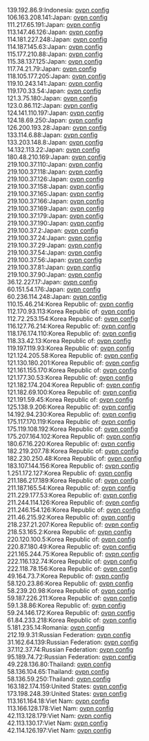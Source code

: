 139.192.86.9:Indonesia: [ovpn config](vpn/139_192_86_9.ovpn)  
106.163.208.141:Japan: [ovpn config](vpn/106_163_208_141.ovpn)  
111.217.65.191:Japan: [ovpn config](vpn/111_217_65_191.ovpn)  
113.147.46.126:Japan: [ovpn config](vpn/113_147_46_126.ovpn)  
114.181.227.248:Japan: [ovpn config](vpn/114_181_227_248.ovpn)  
114.187.145.63:Japan: [ovpn config](vpn/114_187_145_63.ovpn)  
115.177.210.88:Japan: [ovpn config](vpn/115_177_210_88.ovpn)  
115.38.137.125:Japan: [ovpn config](vpn/115_38_137_125.ovpn)  
117.74.21.79:Japan: [ovpn config](vpn/117_74_21_79.ovpn)  
118.105.177.205:Japan: [ovpn config](vpn/118_105_177_205.ovpn)  
119.10.243.141:Japan: [ovpn config](vpn/119_10_243_141.ovpn)  
119.170.33.54:Japan: [ovpn config](vpn/119_170_33_54.ovpn)  
121.3.75.180:Japan: [ovpn config](vpn/121_3_75_180.ovpn)  
123.0.86.112:Japan: [ovpn config](vpn/123_0_86_112.ovpn)  
124.141.110.197:Japan: [ovpn config](vpn/124_141_110_197.ovpn)  
124.18.69.250:Japan: [ovpn config](vpn/124_18_69_250.ovpn)  
126.200.193.28:Japan: [ovpn config](vpn/126_200_193_28.ovpn)  
133.114.6.88:Japan: [ovpn config](vpn/133_114_6_88.ovpn)  
133.203.148.8:Japan: [ovpn config](vpn/133_203_148_8.ovpn)  
14.132.113.22:Japan: [ovpn config](vpn/14_132_113_22.ovpn)  
180.48.210.169:Japan: [ovpn config](vpn/180_48_210_169.ovpn)  
219.100.37.110:Japan: [ovpn config](vpn/219_100_37_110.ovpn)  
219.100.37.118:Japan: [ovpn config](vpn/219_100_37_118.ovpn)  
219.100.37.126:Japan: [ovpn config](vpn/219_100_37_126.ovpn)  
219.100.37.158:Japan: [ovpn config](vpn/219_100_37_158.ovpn)  
219.100.37.165:Japan: [ovpn config](vpn/219_100_37_165.ovpn)  
219.100.37.166:Japan: [ovpn config](vpn/219_100_37_166.ovpn)  
219.100.37.169:Japan: [ovpn config](vpn/219_100_37_169.ovpn)  
219.100.37.179:Japan: [ovpn config](vpn/219_100_37_179.ovpn)  
219.100.37.190:Japan: [ovpn config](vpn/219_100_37_190.ovpn)  
219.100.37.2:Japan: [ovpn config](vpn/219_100_37_2.ovpn)  
219.100.37.24:Japan: [ovpn config](vpn/219_100_37_24.ovpn)  
219.100.37.29:Japan: [ovpn config](vpn/219_100_37_29.ovpn)  
219.100.37.54:Japan: [ovpn config](vpn/219_100_37_54.ovpn)  
219.100.37.56:Japan: [ovpn config](vpn/219_100_37_56.ovpn)  
219.100.37.81:Japan: [ovpn config](vpn/219_100_37_81.ovpn)  
219.100.37.90:Japan: [ovpn config](vpn/219_100_37_90.ovpn)  
36.12.227.17:Japan: [ovpn config](vpn/36_12_227_17.ovpn)  
60.151.54.176:Japan: [ovpn config](vpn/60_151_54_176.ovpn)  
60.236.114.248:Japan: [ovpn config](vpn/60_236_114_248.ovpn)  
110.15.46.214:Korea Republic of: [ovpn config](vpn/110_15_46_214.ovpn)  
112.170.93.113:Korea Republic of: [ovpn config](vpn/112_170_93_113.ovpn)  
112.72.253.154:Korea Republic of: [ovpn config](vpn/112_72_253_154.ovpn)  
116.127.76.214:Korea Republic of: [ovpn config](vpn/116_127_76_214.ovpn)  
118.176.174.110:Korea Republic of: [ovpn config](vpn/118_176_174_110.ovpn)  
118.33.42.13:Korea Republic of: [ovpn config](vpn/118_33_42_13.ovpn)  
119.197.119.93:Korea Republic of: [ovpn config](vpn/119_197_119_93.ovpn)  
121.124.205.58:Korea Republic of: [ovpn config](vpn/121_124_205_58.ovpn)  
121.130.180.201:Korea Republic of: [ovpn config](vpn/121_130_180_201.ovpn)  
121.161.155.170:Korea Republic of: [ovpn config](vpn/121_161_155_170.ovpn)  
121.177.30.53:Korea Republic of: [ovpn config](vpn/121_177_30_53.ovpn)  
121.182.174.204:Korea Republic of: [ovpn config](vpn/121_182_174_204.ovpn)  
121.182.69.100:Korea Republic of: [ovpn config](vpn/121_182_69_100.ovpn)  
121.191.59.45:Korea Republic of: [ovpn config](vpn/121_191_59_45.ovpn)  
125.138.9.206:Korea Republic of: [ovpn config](vpn/125_138_9_206.ovpn)  
14.192.94.230:Korea Republic of: [ovpn config](vpn/14_192_94_230.ovpn)  
175.117.170.119:Korea Republic of: [ovpn config](vpn/175_117_170_119.ovpn)  
175.119.108.192:Korea Republic of: [ovpn config](vpn/175_119_108_192.ovpn)  
175.207.164.102:Korea Republic of: [ovpn config](vpn/175_207_164_102.ovpn)  
180.67.16.220:Korea Republic of: [ovpn config](vpn/180_67_16_220.ovpn)  
182.219.207.78:Korea Republic of: [ovpn config](vpn/182_219_207_78.ovpn)  
182.230.250.48:Korea Republic of: [ovpn config](vpn/182_230_250_48.ovpn)  
183.107.144.156:Korea Republic of: [ovpn config](vpn/183_107_144_156.ovpn)  
1.251.172.127:Korea Republic of: [ovpn config](vpn/1_251_172_127.ovpn)  
211.186.217.189:Korea Republic of: [ovpn config](vpn/211_186_217_189.ovpn)  
211.187.165.54:Korea Republic of: [ovpn config](vpn/211_187_165_54.ovpn)  
211.229.177.53:Korea Republic of: [ovpn config](vpn/211_229_177_53.ovpn)  
211.244.114.126:Korea Republic of: [ovpn config](vpn/211_244_114_126.ovpn)  
211.246.154.126:Korea Republic of: [ovpn config](vpn/211_246_154_126.ovpn)  
211.46.215.92:Korea Republic of: [ovpn config](vpn/211_46_215_92.ovpn)  
218.237.21.207:Korea Republic of: [ovpn config](vpn/218_237_21_207.ovpn)  
218.53.165.2:Korea Republic of: [ovpn config](vpn/218_53_165_2.ovpn)  
220.120.100.5:Korea Republic of: [ovpn config](vpn/220_120_100_5.ovpn)  
220.87.180.49:Korea Republic of: [ovpn config](vpn/220_87_180_49.ovpn)  
221.165.244.75:Korea Republic of: [ovpn config](vpn/221_165_244_75.ovpn)  
222.116.132.74:Korea Republic of: [ovpn config](vpn/222_116_132_74.ovpn)  
222.118.78.156:Korea Republic of: [ovpn config](vpn/222_118_78_156.ovpn)  
49.164.73.7:Korea Republic of: [ovpn config](vpn/49_164_73_7.ovpn)  
58.120.23.86:Korea Republic of: [ovpn config](vpn/58_120_23_86.ovpn)  
58.239.20.98:Korea Republic of: [ovpn config](vpn/58_239_20_98.ovpn)  
59.187.226.211:Korea Republic of: [ovpn config](vpn/59_187_226_211.ovpn)  
59.1.38.86:Korea Republic of: [ovpn config](vpn/59_1_38_86.ovpn)  
59.24.146.172:Korea Republic of: [ovpn config](vpn/59_24_146_172.ovpn)  
61.84.233.218:Korea Republic of: [ovpn config](vpn/61_84_233_218.ovpn)  
5.181.235.14:Romania: [ovpn config](vpn/5_181_235_14.ovpn)  
212.19.9.31:Russian Federation: [ovpn config](vpn/212_19_9_31.ovpn)  
31.162.64.139:Russian Federation: [ovpn config](vpn/31_162_64_139.ovpn)  
37.112.37.74:Russian Federation: [ovpn config](vpn/37_112_37_74.ovpn)  
95.189.74.72:Russian Federation: [ovpn config](vpn/95_189_74_72.ovpn)  
49.228.136.80:Thailand: [ovpn config](vpn/49_228_136_80.ovpn)  
58.136.104.65:Thailand: [ovpn config](vpn/58_136_104_65.ovpn)  
58.136.59.250:Thailand: [ovpn config](vpn/58_136_59_250.ovpn)  
163.182.174.159:United States: [ovpn config](vpn/163_182_174_159.ovpn)  
173.198.248.39:United States: [ovpn config](vpn/173_198_248_39.ovpn)  
113.161.164.18:Viet Nam: [ovpn config](vpn/113_161_164_18.ovpn)  
113.166.128.178:Viet Nam: [ovpn config](vpn/113_166_128_178.ovpn)  
42.113.128.179:Viet Nam: [ovpn config](vpn/42_113_128_179.ovpn)  
42.113.130.17:Viet Nam: [ovpn config](vpn/42_113_130_17.ovpn)  
42.114.126.197:Viet Nam: [ovpn config](vpn/42_114_126_197.ovpn)  
